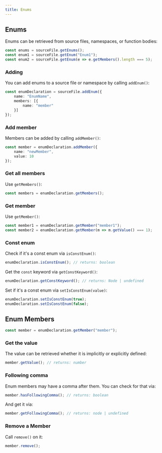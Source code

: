```yaml
---
title: Enums
---
```


## Enums

Enums can be retrieved from source files, namespaces, or function bodies:

```typescript
const enums = sourceFile.getEnums();
const enum1 = sourceFile.getEnum("Enum1");
const enum2 = sourceFile.getEnum(e => e.getMembers().length === 5);
```

### Adding

You can add enums to a source file or namespace by calling `addEnum()`:

```typescript
const enumDeclaration = sourceFile.addEnum({
    name: "EnumName",
    members: [{
        name: "member"
    }]
});
```

### Add member

Members can be added by calling `addMember()`:

```typescript
const member = enumDeclaration.addMember({
    name: "newMember",
    value: 10
});
```

### Get all members

Use `getMembers()`:

```typescript
const members = enumDeclaration.getMembers();
```

### Get member

Use `getMember()`:

```typescript
const member1 = enumDeclaration.getMember("member1");
const member2 = enumDeclaration.getMember(m => m.getValue() === 1);
```

### Const enum

Check if it's a const enum via `isConstEnum()`:

```typescript
enumDeclaration.isConstEnum(); // returns: boolean
```

Get the `const` keyword via `getConstKeyword()`:

```typescript
enumDeclaration.getConstKeyword(); // returns: Node | undefined
```

Set if it's a const enum via `setIsConstEnum(value)`:

```typescript
enumDeclaration.setIsConstEnum(true);
enumDeclaration.setIsConstEnum(false);
```

## Enum Members

```typescript
const member = enumDeclaration.getMember("member");
```

### Get the value

The value can be retrieved whether it is implicitly or explicitly defined:

```typescript
member.getValue(); // returns: number
```

### Following comma

Enum members may have a comma after them. You can check for that via:

```typescript
member.hasFollowingComma(); // returns: boolean
```

And get it via:

```typescript
member.getFollowingComma(); // returns: node | undefined
```

### Remove a Member

Call `remove()` on it:

```typescript
member.remove();
```
